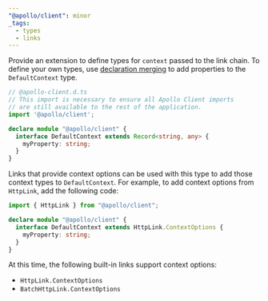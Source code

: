 ```yaml
---
"@apollo/client": minor
_tags:
  - types
  - links
---
```


Provide an extension to define types for `context` passed to the link chain. To define your own types, use [declaration merging](https://www.typescriptlang.org/docs/handbook/declaration-merging.html) to add properties to the `DefaultContext` type.

```ts
// @apollo-client.d.ts
// This import is necessary to ensure all Apollo Client imports
// are still available to the rest of the application.
import '@apollo/client';

declare module "@apollo/client" {
  interface DefaultContext extends Record<string, any> {
    myProperty: string;
  }
}
```

Links that provide context options can be used with this type to add those context types to `DefaultContext`. For example, to add context options from `HttpLink`, add the following code:

```ts
import { HttpLink } from "@apollo/client";

declare module "@apollo/client" {
  interface DefaultContext extends HttpLink.ContextOptions {
    myProperty: string;
  }
}
```

At this time, the following built-in links support context options:
- `HttpLink.ContextOptions`
- `BatchHttpLink.ContextOptions`
